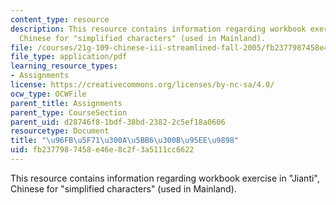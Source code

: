 ```yaml
---
content_type: resource
description: This resource contains information regarding workbook exercise in "Jianti",
  Chinese for "simplified characters" (used in Mainland).
file: /courses/21g-109-chinese-iii-streamlined-fall-2005/fb2377987458e46e8c2f3a5111cc6622_MIT21G_109F05_bjFFexerjt.pdf
file_type: application/pdf
learning_resource_types:
- Assignments
license: https://creativecommons.org/licenses/by-nc-sa/4.0/
ocw_type: OCWFile
parent_title: Assignments
parent_type: CourseSection
parent_uid: d28746f8-1bdf-38bd-2382-2c5ef18a0606
resourcetype: Document
title: "\u96FB\u5F71\u300A\u5BB6\u300B\u95EE\u9898"
uid: fb237798-7458-e46e-8c2f-3a5111cc6622
---
```

This resource contains information regarding workbook exercise in "Jianti", Chinese for "simplified characters" (used in Mainland).